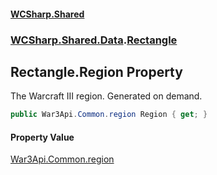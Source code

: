 #### [WCSharp.Shared](README.md 'README')
### [WCSharp.Shared.Data](WCSharp.Shared.Data.md 'WCSharp.Shared.Data').[Rectangle](WCSharp.Shared.Data.Rectangle.md 'WCSharp.Shared.Data.Rectangle')

## Rectangle.Region Property

The Warcraft III region. Generated on demand.

```csharp
public War3Api.Common.region Region { get; }
```

#### Property Value
[War3Api.Common.region](https://docs.microsoft.com/en-us/dotnet/api/War3Api.Common.region 'War3Api.Common.region')